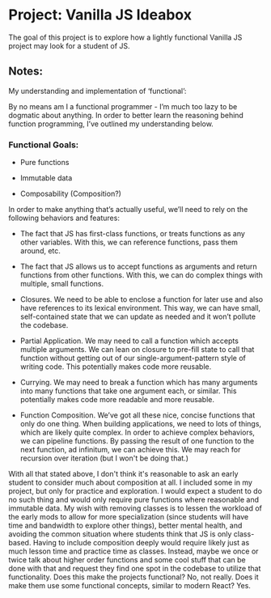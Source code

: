 # Project: Vanilla JS Ideabox

The goal of this project is to explore how a lightly functional Vanilla JS project may look for a student of JS. 

## Notes:

My understanding and implementation of ‘functional’:

By no means am I a functional programmer - I’m much too lazy to be dogmatic about anything. In order to better learn the reasoning behind function programming, I’ve outlined my understanding below. 

### Functional Goals: 

- Pure functions

- Immutable data

- Composability (Composition?)

In order to make anything that’s actually useful, we’ll need to rely on the following behaviors and features: 

- The fact that JS has first-class functions, or treats functions as any other variables. With this, we can reference functions, pass them around, etc. 
- The fact that JS allows us to accept functions as arguments and return functions from other functions. With this, we can do complex things with multiple, small functions. 

- Closures. We need to be able to enclose a function for later use and also have references to its lexical environment. This way, we can have small, self-contained state that we can update as needed and it won’t pollute the codebase.
- Partial Application. We may need to call a function which accepts multiple arguments.  We can lean on closure to pre-fill state to call that function without getting out of our single-argument-pattern style of writing code. This potentially makes code more reusable.
- Currying. We may need to break a function which has many arguments into many functions that take one argument each, or similar. This potentially makes code more readable and more reusable.
- Function Composition. We’ve got all these nice, concise functions that only do one thing. When building applications, we need to lots of things, which are likely quite complex. In order to achieve complex behaviors, we can pipeline functions. By passing the result of one function to the next function, ad infinitum, we can achieve this. We may reach for recursion over iteration (but I won't be doing that.)

With all that stated above, I don't think it's reasonable to ask an early student to consider much about composition at all. I included some in my project, but only for practice and exploration. I would expect a student to do no such thing and would only require pure functions where reasonable and immutable data. My wish with removing classes is to lessen the workload of the early mods to allow for more specialization (since students will have time and bandwidth to explore other things), better mental health, and avoiding the common situation where students think that JS is only class-based. Having to include composition deeply would require likely just as much lesson time and practice time as classes. Instead, maybe we once or twice talk about higher order functions and some cool stuff that can be done with that and request they find one spot in the codebase to utilize that functionality. Does this make the projects functional? No, not really. Does it make them use some functional concepts, similar to modern React? Yes.